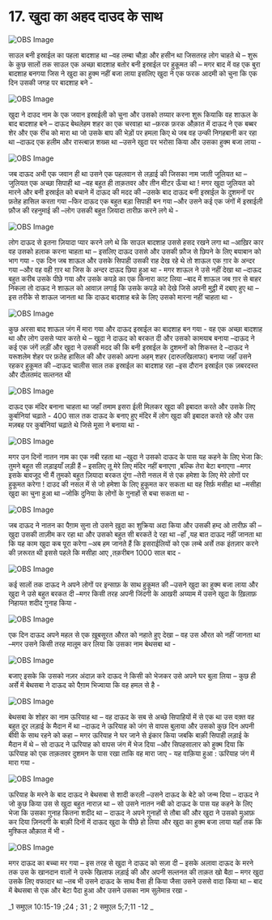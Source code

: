 # 17. खुदा का अहद दाउद के साथ  

![OBS Image](https://cdn.door43.org/obs/jpg/360px/obs-en-17-01.jpg)

साउल बनी इस्राईल का पहला बादशाह था –वह लम्बा चौड़ा और हसीन था जिसतरह लोग चाहते थे – शुरू के कुछ सालों तक साउल एक अच्छा बादशाह बतोर बनी इस्राईल पर हुकूमत की – मगर बाद में वह एक बुरा बादशाह बनगया जिस ने खुदा का हुक्म नहीं बजा लाया इसलिए खुदा ने एक फरक आदमी को चुना कि एक दिन उसकी जगह पर बादशाह बने -

![OBS Image](https://cdn.door43.org/obs/jpg/360px/obs-en-17-02.jpg)

खुदा ने दाउद नाम के एक जवान इस्राईली को चुना और उसको तय्यार करना शुरू कियाकि वह शाऊल के बाद बादशाह बने – दाऊद बेथलेहम शहर का एक चरवाहा था –फ़रक फ़रक औक़ात में दाऊद ने  एक बब्बर शेर और एक रींच को मारा था जो उसके बाप की भेड़ों पर हमला किए थे जब वह उन्की निगहबानी कर रहा था –दाऊद एक हलीम और रास्त्बाज़ शख्स था –उसने खुदा पर भरोसा किया और उसका हुक्म बजा लाया -   

![OBS Image](https://cdn.door43.org/obs/jpg/360px/obs-en-17-03.jpg)

जब दाऊद अभी एक जवान ही था उसने एक पहलवान  से लड़ाई की जिसका नाम जाती जूलियत था – जुलियत एक अच्छा सिपाही था –वह बहुत ही ताक़तवर और तीन मीटर ऊँचा था ! मगर खुदा जुलियत को मारने और बनी इस्राईल को बचाने में दाऊद की मदद की –उसके बाद दाऊद बनी इस्राईल के दुशमनों पर फ़तेह हासिल करता गया –फिर दाऊद एक बहुत बड़ा सिपाही बन गया –और उसने कई एक जंगों में इस्राईली फ़ौज की रहनुमाई की –लोग उसकी बहुत ज़ियादा तारीफ़ करने लगे थे -  

![OBS Image](https://cdn.door43.org/obs/jpg/360px/obs-en-17-04.jpg)

लोग दाऊद से इतना ज़ियादा प्यार करने लगे थे कि  साउल बादशाह उससे हसद रखने लगा था –आख़िर कार वह उसको हलाक करना चाहता था – इसलिए दाऊद उससे और उसकी फ़ौज से छिपने के लिए बयाबान को भाग गया - एक दिन जब शाऊल और उसके सिपाही उसकी राह देख रहे थे तो शाऊल एक ग़ार के अन्दर गया –और वह वही ग़ार था जिस के अन्दर दाऊद छिपा हुआ था - मगर शाऊल ने उसे नहीं देखा था –दाऊद बहुत करीब उसके पीछे गया और उसके कपड़े का एक किनारा काट लिया –बाद में शाऊल जब ग़ार से बाहर निकला तो दाऊद ने शाऊल को आवाज़ लगाई कि उसके कपड़े को देखे जिसे अपनी मुट्ठी में दबाए हुए था –इस तरीके से शाऊल जानता था कि दाऊद बादशाह बन्ने के लिए उसको मारना नहीं चाहता था -     

![OBS Image](https://cdn.door43.org/obs/jpg/360px/obs-en-17-05.jpg)

कुछ अरसा बाद शाऊल जंग में मारा गया और दाऊद इस्राईल का बादशाह बन गया - वह एक अच्छा बादशाह था और लोग उससे प्यार करते थे – खुदा ने दाऊद को बरकत दी और उसको कामयाब बनाया –दाऊद ने कई एक जंगें लड़ीं और खुदा ने उसकी मदद की कि बनी इस्राईल के दुशमनों को शिकस्त दे –दाऊद ने यरूशलेम शेहर पर फ़तेह हासिल की और उसको अपना अहम् शहर (दारुलखिलाफा) बनाया जहाँ उसने रहकर हुकूमत की –दाऊद चालीस साल तक इस्राईल का बादशाह रहा –इस दौरान इस्राईल एक ज़बरदस्त और दौलतमंद सल्तनत थी   

![OBS Image](https://cdn.door43.org/obs/jpg/360px/obs-en-17-06.jpg)

दाऊद एक मंदिर बनाना चाहता था जहाँ तमाम इसरा ईली मिलकर खुदा की इबादत करते और उसके लिए कुर्बानियां चढ़ाते - 400 साल तक दाऊद के बनाए हुए मंदिर में लोग खुदा की इबादत करते रहे और उस मज़बह पर कुर्बानियां चढ़ाते थे जिसे मूसा ने बनाया था - 

![OBS Image](https://cdn.door43.org/obs/jpg/360px/obs-en-17-07.jpg)

मगर उन दिनों नातन नाम का एक नबी रहता था –खुदा ने उसको दाऊद के पास यह कहने के लिए भेजा कि: तुमने बहुत सी लड़ाइयाँ लड़ी हैं – इसलिए तू मेरे लिए मंदिर नहीं बनाएगा ,बल्कि तेरा बेटा बनाएगा –मगर इसके बावजूद भी मैं तुमको बहुत ज़ियादा बरकत दूंगा –तेरी नसल में से एक हमेशा के लिए मेरे लोगों पर हुकूमत करेगा ! दाउद की नसल में से जो हमेशा के लिए हुकूमत कर सकता था वह सिर्फ़ मसीहा था –मसीहा खुदा का चुना हुआ था –जोकि दुनिया के लोगों के गुनाहों से बचा सकता था -  

![OBS Image](https://cdn.door43.org/obs/jpg/360px/obs-en-17-08.jpg)

जब दाऊद ने नातन का पैग़ाम सुना तो उसने ख़ुदा का शुक्रिया अदा किया और उसकी हम्द ओ तारीफ़ की – खुदा उसकी ताज़ीम कर रहा था और उसको बहुत सी बरकतें दे रहा था –हाँ ,यह बात दाऊद नहीं जानता था कि यह काम खुदा कब पूरा करेगा –अब हम जानते हैं कि इसराईलियों को एक लम्बे अर्से तक इंतज़ार करने की ज़रूरत थी इससे पहले कि मसीहा आए ,तक़रीबन 1000 साल बाद -

![OBS Image](https://cdn.door43.org/obs/jpg/360px/obs-en-17-09.jpg)

कई सालों तक दाऊद ने अपने लोगों पर इन्साफ़ के साथ हुकूमत की –उसने खुदा का हुक्म बजा लाया और खुदा ने उसे बहुत बरकत दी –मगर किसी तरह अपनी जिंदगी के आखरी अय्याम में उसने खुदा के ख़िलाफ़ निहायत शदीद गुनाह किया -

![OBS Image](https://cdn.door43.org/obs/jpg/360px/obs-en-17-10.jpg)

एक दिन दाऊद अपने महल से एक ख़ूबसूरत औरत को नहाते हुए देखा – वह उस औरत को नहीं जानता था –मगर उसने किसी तरह मालूम कर लिया कि उसका नाम बेथसबा था -  

![OBS Image](https://cdn.door43.org/obs/jpg/360px/obs-en-17-11.jpg)

बजाए इसके कि उसको नज़र अंदाज़ करे दाऊद ने किसी को भेजकर उसे अपने घर बुला लिया – कुछ ही अर्से में बेथसबा ने दाऊद को पैग़ाम भिज्वाया कि वह हमल से है -   

![OBS Image](https://cdn.door43.org/obs/jpg/360px/obs-en-17-12.jpg)

बेथसबा के शोहर का नाम ऊरियाह था – वह दाऊद के सब से अच्छे सिपाहियों में से एक था उस वक़्त वह बहुत दूर लड़ाई के मैदान में था –दाऊद ने ऊरियाह को जंग से वापस बुलाया और उसको कुछ दिन अपनी बीवी के साथ रहने को कहा – मगर ऊरियाह ने घर जाने से इंकार किया जबकि बाक़ी सिपाही लड़ाई के मैदान में थे – सो दाऊद ने ऊरियाह को वापस जंग में भेज दिया –और सिपहसालार को हुक्म दिया कि ऊरियाह को एक ताक़तवर दुशमन के पास रखा ताकि वह मारा जाए - यह वाक़िया हुआ : ऊरियाह जंग में मारा गया -   

![OBS Image](https://cdn.door43.org/obs/jpg/360px/obs-en-17-13.jpg)

ऊरियाह के मरने के बाद दाऊद ने बेथसबा से शादी करली –उसने दाऊद के बेटे को जन्म दिया – दाऊद ने जो कुछ किया उस से खुदा बहुत नाराज़ था – सो उसने नातन नबी को दाऊद के पास यह कहने के लिए भेजा कि उसका गुनाह कितना शदीद था – दाऊद ने अपने गुनाहों से तौबा की और खुदा ने उसको मुआफ़ कर दिया ज़िनदगी के बाक़ी दिनों में दाऊद खुदा के पीछे हो लिया और खुदा का हुक्म बजा लाया यहाँ तक कि मुश्किल औक़ात में भी -   

![OBS Image](https://cdn.door43.org/obs/jpg/360px/obs-en-17-14.jpg)

मगर दाऊद का बच्चा मर गया – इस तरह से खुदा ने दाऊद को सज़ा दी – इसके अलावा दाऊद के मरने तक उस के खानदान वालों ने उस्के खिलाफ लड़ाई की और अपनी सल्तनत की ताक़त खो बैठा – मगर खुदा उसके लिए वफादार था –तब भी उसने दाऊद के साथ वैसा ही किया जैसा उसने उससे वादा किया था – बाद में बेथसबा से एक और बेटा पैदा हुआ और उसने उसका नाम सुलेमान्र रखा -    

_1 समुएल 10:15-19 ;24 ; 31 ; 2 समुएल 5;7;11 -12 _